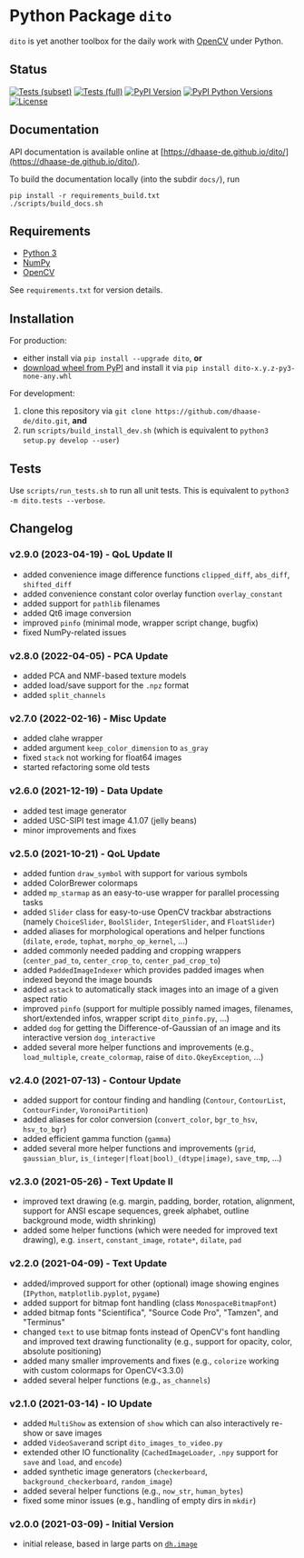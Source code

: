 Python Package `dito`
=====================

`dito` is yet another toolbox for the daily work with [OpenCV](https://opencv.org/) under Python.


Status
------

[![Tests (subset)](https://github.com/dhaase-de/dito/actions/workflows/tests-subset.yml/badge.svg)](https://github.com/dhaase-de/dito/actions/workflows/tests-subset.yml)
[![Tests (full)](https://github.com/dhaase-de/dito/actions/workflows/tests-full.yml/badge.svg)](https://github.com/dhaase-de/dito/actions/workflows/tests-full.yml)
[![PyPI Version](https://img.shields.io/pypi/v/dito.svg)](https://pypi.python.org/pypi/dito/)
[![PyPI Python Versions](https://img.shields.io/pypi/pyversions/dito.svg)](https://pypi.python.org/pypi/dito/)
[![License](https://img.shields.io/github/license/dhaase-de/dito.svg)](LICENSE.txt)


Documentation
-------------

API documentation is available online at [https://dhaase-de.github.io/dito/](https://dhaase-de.github.io/dito/).

To build the documentation locally (into the subdir `docs/`), run

    pip install -r requirements_build.txt
    ./scripts/build_docs.sh


Requirements
------------

* [Python 3](https://www.python.org/)
* [NumPy](https://numpy.org/)
* [OpenCV](https://opencv.org/)

See `requirements.txt` for version details.


Installation
------------

For production:
* either install via `pip install --upgrade dito`, **or**
* [download wheel from PyPI](https://pypi.org/project/dito/#files) and install it via `pip install dito-x.y.z-py3-none-any.whl`

For development:
1. clone this repository via `git clone https://github.com/dhaase-de/dito.git`, **and**
2. run `scripts/build_install_dev.sh` (which is equivalent to `python3 setup.py develop --user`)


Tests
-----

Use `scripts/run_tests.sh` to run all unit tests.
This is equivalent to `python3 -m dito.tests --verbose`.


Changelog
---------

### v2.9.0 (2023-04-19) - QoL Update II ###
* added convenience image difference functions `clipped_diff`, `abs_diff`, `shifted_diff`
* added convenience constant color overlay function `overlay_constant`
* added support for `pathlib` filenames
* added Qt6 image conversion
* improved `pinfo` (minimal mode, wrapper script change, bugfix)
* fixed NumPy-related issues

### v2.8.0 (2022-04-05) - PCA Update ###
* added PCA and NMF-based texture models
* added load/save support for the `.npz` format
* added `split_channels`

### v2.7.0 (2022-02-16) - Misc Update ###
* added clahe wrapper
* added argument `keep_color_dimension` to `as_gray`
* fixed `stack` not working for float64 images
* started refactoring some old tests

### v2.6.0 (2021-12-19) - Data Update ###
* added test image generator
* added USC-SIPI test image 4.1.07 (jelly beans)
* minor improvements and fixes

### v2.5.0 (2021-10-21) - QoL Update ###
* added funtion `draw_symbol` with support for various symbols
* added ColorBrewer colormaps
* added `mp_starmap` as an easy-to-use wrapper for parallel processing tasks
* added `Slider` class for easy-to-use OpenCV trackbar abstractions (namely `ChoiceSlider`, `BoolSlider`, `IntegerSlider`, and `FloatSlider`)
* added aliases for morphological operations and helper functions (`dilate`, `erode`, `tophat`, `morpho_op_kernel`, ...)
* added commonly needed padding and cropping wrappers (`center_pad_to`, `center_crop_to`, `center_pad_crop_to`)
* added `PaddedImageIndexer` which provides padded images when indexed beyond the image bounds
* added `astack` to automatically stack images into an image of a given aspect ratio
* improved `pinfo` (support for multiple possibly named images, filenames, short/extended infos, wrapper script `dito_pinfo.py`, ...)
* added `dog` for getting the Difference-of-Gaussian of an image and its interactive version `dog_interactive`
* added several more helper functions and improvements (e.g., `load_multiple`, `create_colormap`, raise of `dito.QkeyException`, ...)

### v2.4.0 (2021-07-13) - Contour Update ###
* added support for contour finding and handling (`Contour`, `ContourList`, `ContourFinder`, `VoronoiPartition`)
* added aliases for color conversion (`convert_color`, `bgr_to_hsv`, `hsv_to_bgr`)
* added efficient gamma function (`gamma`)
* added several more helper functions and improvements (`grid`, `gaussian_blur`, `is_(integer|float|bool)_(dtype|image)`, `save_tmp`, ...)

### v2.3.0 (2021-05-26) - Text Update II ###
* improved text drawing (e.g. margin, padding, border, rotation, alignment, support for ANSI escape sequences, greek alphabet, outline background mode, width shrinking)
* added some helper functions (which were needed for improved text drawing), e.g. `insert`, `constant_image`, `rotate*`, `dilate`, `pad`

### v2.2.0 (2021-04-09) - Text Update ###
* added/improved support for other (optional) image showing engines (`IPython`, `matplotlib.pyplot`, `pygame`)
* added support for bitmap font handling (class `MonospaceBitmapFont`)
* added bitmap fonts "Scientifica", "Source Code Pro", "Tamzen", and "Terminus"
* changed `text` to use bitmap fonts instead of OpenCV's font handling and improved text drawing functionality (e.g., support for opacity, color, absolute positioning)
* added many smaller improvements and fixes (e.g., `colorize` working with custom colormaps for OpenCV<3.3.0)
* added several helper functions (e.g., `as_channels`)

### v2.1.0 (2021-03-14) - IO Update ###
* added `MultiShow` as extension of `show` which can also interactively re-show or save images
* added `VideoSaver`and script `dito_images_to_video.py`
* extended other IO functionality (`CachedImageLoader`, `.npy` support for `save` and `load`, and `encode`)
* added synthetic image generators (`checkerboard`, `background_checkerboard`, `random_image`)
* added several helper functions (e.g., `now_str`, `human_bytes`)
* fixed some minor issues (e.g., handling of empty dirs in `mkdir`)

### v2.0.0 (2021-03-09) - Initial Version ###
* initial release, based in large parts on [`dh.image`](https://github.com/dhaase-de/dh-python-dh)
